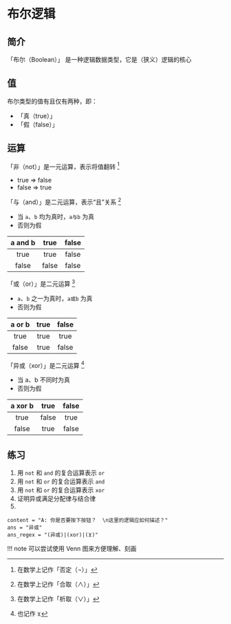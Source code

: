 # 布尔逻辑
## 简介
「布尔（Boolean）」 是一种逻辑数据类型，它是（狭义）逻辑的核心

## 值
布尔类型的值有且仅有两种，即：
* 「真（true）」
* 「假（false）」

## 运算
「非（not）」是一元运算，表示将值翻转 [^1]
* true => false
* false => true

「与（and）」是二元运算，表示“且”关系 [^2]
* 当 `a`、`b` 均为真时，`a与b` 为真
* 否则为假

| a and b | true | false |
| :-: | :-: | :-: |
| true | true | false |
| false | false | false |

「或（or）」是二元运算 [^3]
* `a`、`b` 之一为真时，`a或b` 为真
* 否则为假

| a or b | true | false |
| :-: | :-: | :-: |
| true | true | true |
| false | true | false |

「异或（xor）」是二元运算 [^4]
* 当 a、b 不同时为真
* 否则为假

| a xor b | true | false |
| :-: | :-: | :-: |
| true | false | true |
| false | true | false |

## 练习
1. 用 `not` 和 `and` 的复合运算表示 `or`
2. 用 `not` 和 `or` 的复合运算表示 `and`
3. 用 `not` 和 `or` 的复合运算表示 `xor`
4. 证明异或满足分配律与结合律
5. 
```insert-fill
content = "A: 你是否要按下按钮？  \n这里的逻辑应如何描述？"
ans = "异或"
ans_regex = "(异或)|(xor)|(⊻)"
```

!!! note
	可以尝试使用 Venn 图来方便理解、刻画

[^1]: 在数学上记作「否定（¬）」
[^2]: 在数学上记作「合取（∧）」
[^3]: 在数学上记作「析取（∨）」
[^4]: 也记作 `⊻`
